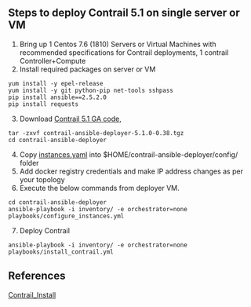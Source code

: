 ## Steps to deploy Contrail 5.1 on single server or VM

1. Bring up 1 Centos 7.6 (1810) Servers or Virtual Machines with recommended specifications 
   for Contrail deployments, 1 contrail Controller+Compute 
2. Install required packages on server or VM
```
yum install -y epel-release
yum install -y git python-pip net-tools sshpass
pip install ansible==2.5.2.0
pip install requests
```
3. Download  [Contrail 5.1 GA code](https://www.juniper.net/support/downloads/?p=contrail#sw),
```
tar -zxvf contrail-ansible-deployer-5.1.0-0.38.tgz
cd contrail-ansible-deployer
```
4. Copy [instances.yaml](https://github.com/urao/contrail5_deployments/blob/master/5_1_deployments/contrail_networking/instances.yaml) 
   into $HOME/contrail-ansible-deployer/config/ folder
5. Add docker registry credentials and make IP address changes as per your topology
6. Execute the below commands from deployer VM.
```
cd contrail-ansible-deployer
ansible-playbook -i inventory/ -e orchestrator=none playbooks/configure_instances.yml
```
7. Deploy Contrail 
```
ansible-playbook -i inventory/ -e orchestrator=none playbooks/install_contrail.yml
```

## References
[Contrail_Install](https://www.juniper.net/documentation/en_US/contrail5.1/topics/concept/install-contrail-ocata-kolla-50.html)
